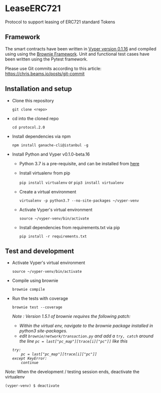 # LeaseERC721
Protocol to support leasing of ERC721 standard Tokens

## Framework
The smart contracts have been written in [Vyper version 0.1.16](https://vyper.readthedocs.io "Vyper ReadTheDocs") and compiled using using the [Brownie Framework](https://eth-brownie.readthedocs.io "eth-brownie"). Unit and functional test cases have been written using the Pytest framework.

Please use Git commits according to this article: https://chris.beams.io/posts/git-commit

## Installation and setup
* Clone this repository

  `git clone <repo>`

* cd into the cloned repo

  `cd protocol.2.0`

* Install dependencies via npm

  `npm install ganache-cli@istanbul -g`


* Install Python and Vyper v0.1.0-beta.16

  * Python 3.7 is a pre-requisite, and can be installed from [here](https://www.python.org/downloads "Python version downloads")

  * Install virtualenv from pip

    `pip install virtualenv` or `pip3 install virtualenv`

  * Create a virtual environment

    `virtualenv -p python3.7 --no-site-packages ~/vyper-venv`

  * Activate Vyper's virtual environment

    `source ~/vyper-venv/bin/activate`

  * Install dependencies from requirements.txt via pip

    `pip install -r requirements.txt`

## Test and development

* Activate Vyper's virtual environment

  `source ~/vyper-venv/bin/activate`


* Compile using brownie

  `brownie compile`

* Run the tests with coverage

  `brownie test --coverage`

  <i>Note : Version 1.5.1 of brownie requires the following patch:
  * Within the virtual env, navigate to the brownie package installed in python3 site-packages.
  * edit `brownie/network/transaction.py` and add a `try, catch` around the line `pc = last["pc_map"][trace[i]["pc"]]` like this
  ```
  try:
      pc = last["pc_map"][trace[i]["pc"]]
  except KeyError:
      continue
  ```
  </i>


_Note_: When the development / testing session ends, deactivate the virtualenv

`(vyper-venv) $ deactivate`
